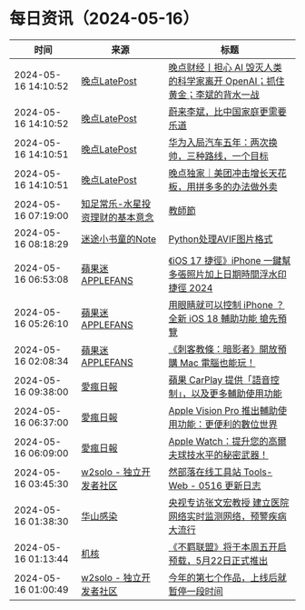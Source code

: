﻿# 每日资讯（2024-05-16）

|时间|来源|标题|
|---|---|---|
|2024-05-16 14:10:52|[晚点LatePost](https://feedpress.me/wx-postlate)|[​晚点财经丨担心 AI 毁灭人类的科学家离开 OpenAI；抓住黄金；李斌的背水一战](http://mp.weixin.qq.com/s?__biz=MzU3Mjk1OTQ0Ng%3D%3D&mid=2247516158&idx=4&sn=eafb22fda5894aa5cfe65d471ab16e35)|
|2024-05-16 14:10:52|[晚点LatePost](https://feedpress.me/wx-postlate)|[蔚来李斌，比中国家庭更需要乐道](http://mp.weixin.qq.com/s?__biz=MzU3Mjk1OTQ0Ng%3D%3D&mid=2247516158&idx=3&sn=6c9435900a3319c1367abdb769929ec8)|
|2024-05-16 14:10:51|[晚点LatePost](https://feedpress.me/wx-postlate)|[华为入局汽车五年：两次换帅，三种路线，一个目标](http://mp.weixin.qq.com/s?__biz=MzU3Mjk1OTQ0Ng%3D%3D&mid=2247516158&idx=2&sn=c7e8b84df4db08d9587450752cd0e134)|
|2024-05-16 14:10:51|[晚点LatePost](https://feedpress.me/wx-postlate)|[晚点独家｜美团冲击增长天花板，用拼多多的办法做外卖](http://mp.weixin.qq.com/s?__biz=MzU3Mjk1OTQ0Ng%3D%3D&mid=2247516158&idx=1&sn=04a2153da563d4158ec5ea9ff96233b6)|
|2024-05-16 07:19:00|[知足常乐-水星投资理财的基本意念](http://mercurychong.blogspot.com/feeds/posts/default)|[教師節](http://mercurychong.blogspot.com/2024/05/blog-post_16.html)|
|2024-05-16 08:18:29|[迷途小书童的Note](https://xugaoxiang.com/feed)|[Python处理AVIF图片格式](https://xugaoxiang.com/2024/05/16/python-avif/)|
|2024-05-16 06:53:08|[蘋果迷 APPLEFANS](https://applefans.today/feed/)|[《iOS 17 捷徑》iPhone 一鍵幫多張照片加上日期時間浮水印捷徑 2024](https://applefans.today/ios-shortcuts-iphone-photo-time-stamp-2024/)|
|2024-05-16 05:26:10|[蘋果迷 APPLEFANS](https://applefans.today/feed/)|[用眼睛就可以控制 iPhone ？全新 iOS 18 輔助功能 搶先預覽](https://applefans.today/2024-05-ios-18-accessibility-features/)|
|2024-05-16 02:08:34|[蘋果迷 APPLEFANS](https://applefans.today/feed/)|[《刺客教條：暗影者》開放預購 Mac 電腦也能玩！](https://applefans.today/2024-05-assassins-creed-shadows-mac-november/)|
|2024-05-16 09:38:00|[愛瘋日報](http://www.iphonetaiwan.org/feeds/posts/default)|[蘋果 CarPlay 提供「語音控制」，以及更多輔助使用功能](https://www.iphonetaiwan.org/2024/05/apple-carplay-new-features.html)|
|2024-05-16 06:37:00|[愛瘋日報](http://www.iphonetaiwan.org/feeds/posts/default)|[Apple Vision Pro 推出輔助使用功能：更便利的數位世界](https://www.iphonetaiwan.org/2024/05/apple-visionos-assistive.html)|
|2024-05-16 06:09:00|[愛瘋日報](http://www.iphonetaiwan.org/feeds/posts/default)|[Apple Watch：提升您的高爾夫球技水平的秘密武器！](https://www.iphonetaiwan.org/2024/05/apple-watch-golf-companion.html)|
|2024-05-16 03:45:30|[w2solo - 独立开发者社区](https://w2solo.com/topics/feed)|[然部落在线工具站 Tools-Web - 0516 更新日志](https://w2solo.com/topics/4623)|
|2024-05-16 01:38:30|[华山感染](https://feedpress.me/wx-hsinfect)|[央视专访张文宏教授 建立医院网络实时监测网络，预警疾病大流行](http://mp.weixin.qq.com/s?__biz=Mzk0ODIzMjMxNQ%3D%3D&mid=2247502970&idx=1&sn=3843a575064c1a9f38fa10fba1a6941c)|
|2024-05-16 01:13:44|[机核](https://www.gcores.com/rss)|[《不羁联盟》将于本周五开启预载，5月22日正式推出](https://www.gcores.com/articles/181945)|
|2024-05-16 01:00:49|[w2solo - 独立开发者社区](https://w2solo.com/topics/feed)|[今年的第七个作品，上线后就暂停一段时间](https://w2solo.com/topics/4622)|
